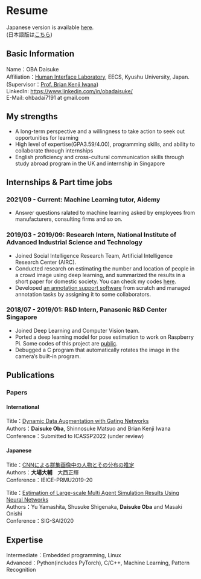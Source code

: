 # Resume
Japanese version is available [here](https://github.com/ba-san/resume/tree/ja).  
(日本語版は[こちら](https://github.com/ba-san/resume/tree/ja))  

## Basic Information
Name：OBA Daisuke  
Affiliation：[Human Interface Laboratory](https://human.ait.kyushu-u.ac.jp/index-e.html), EECS, Kyushu University, Japan.  
(Supervisor：[Prof. Brian Kenji Iwana](http://brianiwana.com/))  
LinkedIn: https://www.linkedin.com/in/obadaisuke/  
E-Mail: ohbadai7191 at gmail.com

## My strengths
- A long-term perspective and a willingness to take action to seek out opportunities for learning  
- High level of expertise(GPA3.59/4.00), programming skills, and ability to collaborate through internships  
- English proficiency and cross-cultural communication skills through study abroad program in the UK and internship in Singapore  

## Internships & Part time jobs

### 2021/09 - Current: Machine Learning tutor, Aidemy  
- Answer questions ralated to machine learning asked by employees from manufacturers, consulting firms and so on.  

### 2019/03 - 2019/09: Research Intern, National Institute of Advanced Industrial Science and Technology
- Joined Social Intelligence Research Team, Artificial Intelligence Research Center (AIRC).
- Conducted research on estimating the number and location of people in a crowd image using deep learning, and summarized the results in a short paper for domestic society. You can check my codes [here](https://github.com/ba-san/Crowd-Analysis-with-CNN).
- Developed [an annotation support software](https://github.com/ba-san/Count-Annotator2) from scratch and managed annotation tasks by assigning it to
some collaborators.

### 2018/07 - 2019/01: R&D Intern, Panasonic R&D Center Singapore
- Joined Deep Learning and Computer Vision team.
- Ported a deep learning model for pose estimation to work on Raspberry Pi. Some codes of this
project are [public](https://github.com/savageyusuff/MobilePose-Pi).
- Debugged a C program that automatically rotates the image in the camera’s built-in program.

## Publications

### Papers

#### International

Title：[Dynamic Data Augmentation with Gating Networks](https://arxiv.org/abs/2111.03253)  
Authors：**Daisuke Oba**, Shinnosuke Matsuo and Brian Kenji Iwana  
Conference：Submitted to ICASSP2022 (under review)  

#### Japanese

Title：[CNNによる群集画像中の人物とその分布の推定](https://www.ieice.org/ken/paper/20190904a1ph/)  
Authors：**大場大輔**　大西正輝  
Conference：IEICE-PRMU2019-20  

Title：[Estimation of Large-scale Multi Agent Simulation Results Using Neural Networks](https://jsai.ixsq.nii.ac.jp/ej/index.php?active_action=repository_view_main_item_detail&page_id=13&block_id=23&item_id=11047&item_no=1)  
Authors：Yu Yamashita, Shusuke Shigenaka, **Daisuke Oba** and Masaki Onishi  
Conference：SIG-SAI2020  

## Expertise
Intermediate：Embedded programming, Linux  
Advanced：Python(includes PyTorch), C/C++, Machine Learning, Pattern Recognition  
